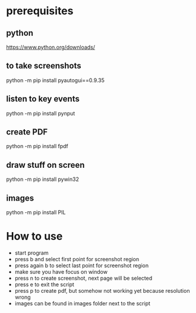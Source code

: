 # prerequisites

## python
https://www.python.org/downloads/

## to take screenshots
python -m pip install pyautogui==0.9.35
## listen to key events
python -m  pip install pynput
## create PDF
python -m pip install fpdf
## draw stuff on screen
python -m pip install pywin32
## images
python -m pip install PIL


# How to use
* start program
* press b and select first point for screenshot region
* press again b to select last point for screenshot region
* make sure you have focus on window
* press n to create screenshot, next page will be selected
* press e to exit the script
* press p to create pdf, but somehow not working yet because resolution wrong
* images can be found in images folder next to the script

